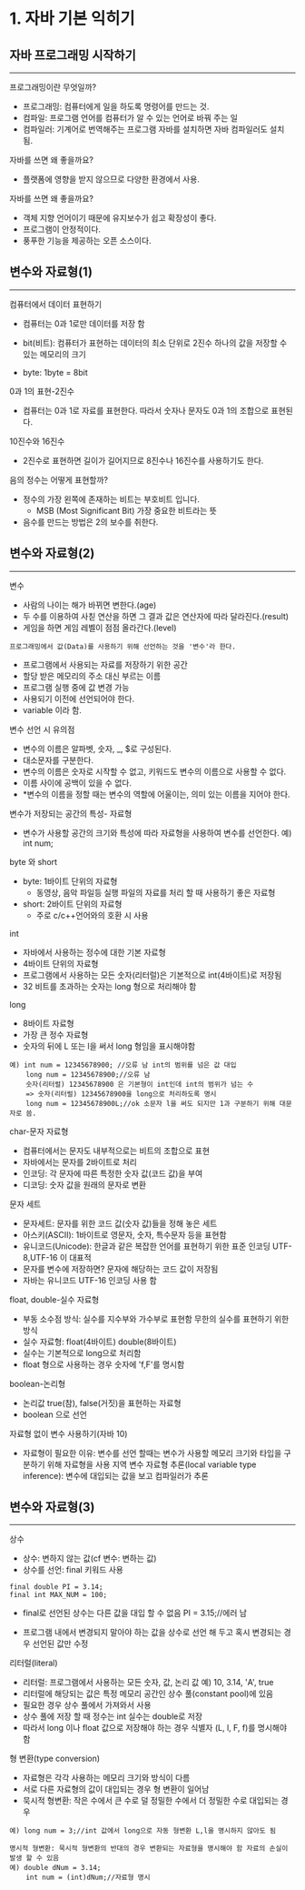 # 1. 자바 기본 익히기

## 자바 프로그래밍 시작하기

---

프로그래밍이란 무엇일까?

- 프로그래밍: 컴퓨터에게 일을 하도록 명령어를 만드는 것.
- 컴파일: 프로그램 언어를 컴퓨터가 알 수 있는 언어로 바꿔 주는 일
- 컴파일러: 기계어로 번역해주는 프로그램
  자바를 설치하면 자바 컴파일러도 설치 됨.

자바를 쓰면 왜 좋을까요?

- 플랫폼에 영향을 받지 않으므로 다양한 환경에서 사용.

자바를 쓰면 왜 좋을까요?

- 객체 지향 언어이기 때문에 유지보수가 쉽고 확장성이 좋다.
- 프로그램이 안정적이다.
- 풍푸한 기능을 제공하는 오픈 소스이다.

## 변수와 자료형(1)

---

컴퓨터에서 데이터 표현하기

- 컴퓨터는 0과 1로만 데이터를 저장 함

- bit(비트): 컴퓨터가 표현하는 데이터의 최소 단위로 2진수 하나의 값을 저장할 수 있는 메모리의 크기

- byte: 1byte = 8bit

0과 1의 표현-2진수

- 컴퓨터는 0과 1로 자료를 표현한다. 따라서 숫자나 문자도 0과 1의 조합으로 표현된다.

10진수와 16진수

- 2진수로 표현하면 길이가 길어지므로 8진수나 16진수를 사용하기도 한다.

음의 정수는 어떻게 표현할까?

- 정수의 가장 왼쪽에 존재하는 비트는 부호비트 입니다.
  - MSB (Most Significant Bit) 가장 중요한 비트라는 뜻
- 음수를 만드는 방법은 2의 보수를 취한다.

## 변수와 자료형(2)

---

변수

- 사람의 나이는 해가 바뀌면 변한다.(age)
- 두 수를 이용하여 사칟 연산을 하면 그 결과 값은 연산자에 따라 달라진다.(result)
- 게임을 하면 게임 레벨이 점점 올라간다.(level)

```
프로그래밍에서 값(Data)를 사용하기 위해 선언하는 것을 '변수'라 한다.
```

- 프로그램에서 사용되는 자료를 저장하기 위한 공간
- 할당 받은 메모리의 주소 대신 부르는 이름
- 프로그램 실행 중에 값 변경 가능
- 사용되기 이전에 선언되어야 한다.
- variable 이라 함.

변수 선언 시 유의점

- 변수의 이름은 알파벳, 숫자, \_, $로 구성된다.
- 대소문자를 구분한다.
- 변수의 이름은 숫자로 시작할 수 없고, 키워드도 변수의 이름으로 사용할 수 없다.
- 이름 사이에 공백이 있을 수 없다.
- \*변수의 이름을 정할 때는 변수의 역할에 어울이는, 의미 있는 이름을 지어야 한다.

변수가 저장되는 공간의 특성- 자료형

- 변수가 사용할 공간의 크기와 특성에 따라 자료형을 사용하여 변수를 선언한다.
  예) int num;

byte 와 short

- byte: 1바이트 단위의 자료형
  - 동영상, 음악 파일등 실행 파일의 자료를 처리 할 때 사용하기 좋은 자료형
- short: 2바이트 단위의 자료형
  - 주로 c/c++언어와의 호환 시 사용

int

- 자바에서 사용하는 정수에 대한 기본 자료형
- 4바이트 단위의 자료형
- 프로그램에서 사용하는 모든 숫자(리터럴)은 기본적으로 int(4바이트)로 저장됨
- 32 비트를 초과하는 숫자는 long 형으로 처리해야 함

long

- 8바이트 자료형
- 가장 큰 정수 자료형
- 숫자의 뒤에 L 또는 l을 써서 long 형임을 표시해야함

```
예) int num = 12345678900; //오류 남 int의 범위를 넘은 값 대입
    long num = 12345678900;//오류 남
    숫자(리터럴) 12345678900 은 기본형이 int인데 int의 범위가 넘는 수
    => 숫자(리터럴) 12345678900을 long으로 처리하도록 명시
    long num = 12345678900L;//ok 소문자 l을 써도 되지만 1과 구분하기 위해 대문자로 씀.

```

char-문자 자료형

- 컴퓨터에서는 문자도 내부적으로는 비트의 조합으로 표현
- 자바에서는 문자를 2바이트로 처리
- 인코딩: 각 문자에 따른 특정한 숫자 값(코드 값)을 부여
- 디코딩: 숫자 값을 원래의 문자로 변환

문자 세트

- 문자세트: 문자를 위한 코드 값(숫자 값)들을 정해 놓은 세트
- 아스키(ASCII): 1바이트로 영문자, 숫자, 특수문자 등을 표현함
- 유니코드(Unicode): 한글과 같은 복잡한 언어를 표현하기 위한 표준 인코딩 UTF-8,UTF-16 이 대표적
- 문자를 변수에 저장하면? 문자에 해당하는 코드 값이 저장됨
- 자바는 유니코드 UTF-16 인코딩 사용 함

float, double-실수 자료형

- 부동 소수점 방식: 실수를 지수부와 가수부로 표현함
  무한의 실수를 표현하기 위한 방식
- 실수 자료형: float(4바이트) double(8바이트)
- 실수는 기본적으로 long으로 처리함
- float 형으로 사용하는 경우 숫자에 'f,F'를 명시함

boolean-논리형

- 논리값 true(참), false(거짓)을 표현하는 자료형
- boolean 으로 선언

자료형 없이 변수 사용하기(자바 10)

- 자료형이 필요한 이유:
  변수를 선언 할때는 변수가 사용할 메모리 크기와 타입을 구분하기 위해 자료형을 사용
  지역 변수 자료형 추론(local variable type inference):
  변수에 대입되는 값을 보고 컴파일러가 추론

## 변수와 자료형(3)

---

상수

- 상수: 변하지 않는 값(cf 변수: 변하는 값)
- 상수를 선언: final 키워드 사용

```
final double PI = 3.14;
final int MAX_NUM = 100;
```

- final로 선언된 상수는 다른 값을 대입 할 수 없음
  PI = 3.15;//에러 남

- 프로그램 내에서 변경되지 말아야 하는 값을 상수로 선언 해 두고 혹시 변경되는 경우 선언된 값만 수정

리터럴(literal)

- 리터럴: 프로그램에서 사용하는 모든 숫자, 값, 논리 값
  예) 10, 3.14, 'A', true
- 리터럴에 해당되는 값은 특정 메모리 공간인 상수 풀(constant pool)에 있음
- 필요한 경우 상수 풀에서 가져와서 사용
- 상수 풀에 저장 할 때 정수는 int 실수는 double로 저장
- 따라서 long 이나 float 값으로 저장해야 하는 경우 식별자 (L, l, F, f)를 명시해야 함

형 변환(type conversion)

- 자료형은 각각 사용하는 메모리 크기와 방식이 다름
- 서로 다른 자료형의 값이 대입되는 경우 형 변환이 일어남
- 묵시적 형변환: 작은 수에서 큰 수로 덜 정밀한 수에서 더 정밀한 수로 대입되는 경우

```
예) long num = 3;//int 값에서 long으로 자동 형변환 L,l을 명시하지 않아도 됨

명시적 형변환: 묵시적 형변환의 반대의 경우 변환되는 자료형을 명시해야 함 자료의 손실이 발생 할 수 있음
예) double dNum = 3.14;
    int num = (int)dNum;//자료형 명시
```
